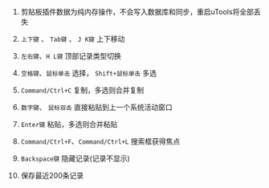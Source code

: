 1. 剪贴板插件数据为纯内存操作，不会写入数据库和同步，重启uTools将全部丢失

2. `上下键` 、 `Tab键` 、 `J K键` 上下移动

3. `左右键`、`H L键` 顶部记录类型切换

4. `空格键`、`鼠标单击` 选择， `Shift+鼠标单击` 多选

5. `Command/Ctrl+C` 复制，多选则合并复制

6. `数字键`、 `鼠标双击` 直接粘贴到上一个系统活动窗口

7. `Enter键` 粘贴，多选则合并粘贴

8. `Command/Ctrl+F`、`Command/Ctrl+L` 搜索框获得焦点

9. `Backspace键` 隐藏记录(记录不显示)

10. 保存最近200条记录
